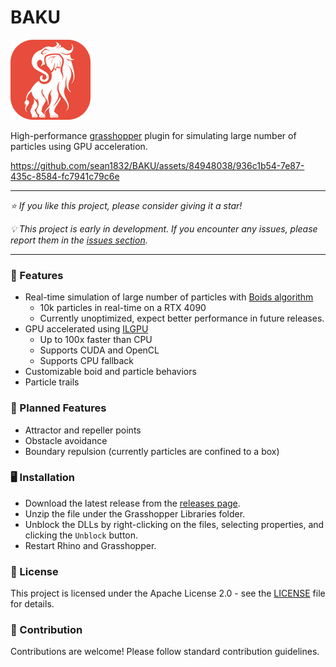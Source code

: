 # BAKU

<img src="./Assets/Baku.png" width="128">

High-performance [grasshopper](https://en.wikipedia.org/wiki/Grasshopper_3D) plugin for simulating large number of particles using GPU acceleration.

https://github.com/sean1832/BAKU/assets/84948038/936c1b54-7e87-435c-8584-fc7941c79c6e

---

_⭐ If you like this project, please consider giving it a star!_

_💡 This project is early in development. If you encounter any issues, please report them in the [issues section]()._

---

### 🌟 Features

- Real-time simulation of large number of particles with [Boids algorithm](https://en.wikipedia.org/wiki/Boids)
  - 10k particles in real-time on a RTX 4090
  - Currently unoptimized, expect better performance in future releases.
- GPU accelerated using [ILGPU](https://github.com/m4rs-mt/ILGPU)
  - Up to 100x faster than CPU
  - Supports CUDA and OpenCL
  - Supports CPU fallback
- Customizable boid and particle behaviors
- Particle trails

### 📝 Planned Features

- Attractor and repeller points
- Obstacle avoidance
- Boundary repulsion (currently particles are confined to a box)

### 🖥️ Installation

- Download the latest release from the [releases page](https://github.com/sean1832/baku/releases/latest).
- Unzip the file under the Grasshopper Libraries folder.
- Unblock the DLLs by right-clicking on the files, selecting properties, and clicking the `Unblock` button.
- Restart Rhino and Grasshopper.

### 📜 License

This project is licensed under the Apache License 2.0 - see the [LICENSE](./LICENSE) file for details.

### 🤝 Contribution

Contributions are welcome! Please follow standard contribution guidelines.
